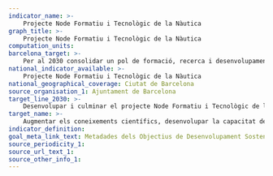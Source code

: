 ```yaml
---
indicator_name: >-
    Projecte Node Formatiu i Tecnològic de la Nàutica
graph_title: >-
    Projecte Node Formatiu i Tecnològic de la Nàutica
computation_units: 
barcelona_target: >-
    Per al 2030 consolidar un pol de formació, recerca i desenvolupament a l’entorn de les ciències del mar
national_indicator_available: >-
    Projecte Node Formatiu i Tecnològic de la Nàutica
national_geographical_coverage: Ciutat de Barcelona 
source_organisation_1: Ajuntament de Barcelona
target_line_2030: >-
    Desenvolupar i culminar el projecte Node Formatiu i Tecnològic de la Nàutica
target_name: >-
    Augmentar els coneixements científics, desenvolupar la capacitat de recerca i transferir la tecnologia marina, tenint en compte els criteris i directrius per a la transferència de tecnologia marina de la Comissió Oceanogràfica Intergovernamental, a fi de millorar la salut dels oceans i potenciar la contribució de la biodiversitat marina al desenvolupament dels països en desenvolupament, en particular els petits Estats insulars en desenvolupament i els països menys avançats
indicator_definition:
goal_meta_link_text: Metadades dels Objectius de Desenvolupament Sostenible de les Nacions Unides (pdf 894kB)
source_periodicity_1: 
source_url_text_1: 
source_other_info_1:
---
```

